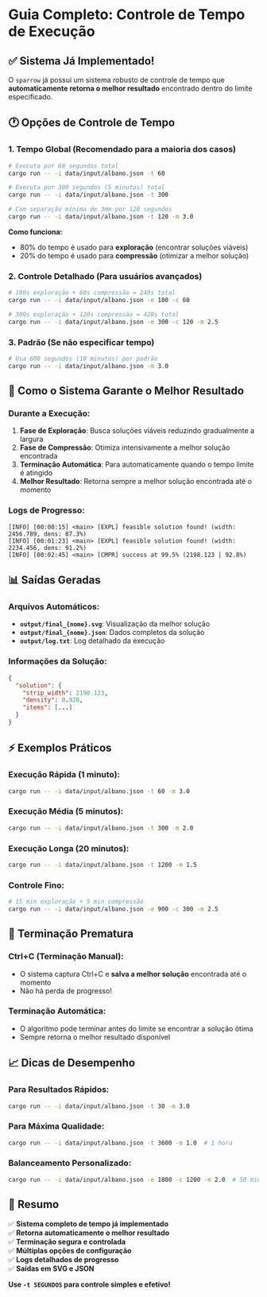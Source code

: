 # Guia Completo: Controle de Tempo de Execução

## ✅ Sistema Já Implementado!

O `sparrow` já possui um sistema robusto de controle de tempo que **automaticamente retorna o melhor resultado** encontrado dentro do limite especificado.

## 🕐 Opções de Controle de Tempo

### 1. **Tempo Global** (Recomendado para a maioria dos casos)
```bash
# Executa por 60 segundos total
cargo run -- -i data/input/albano.json -t 60

# Executa por 300 segundos (5 minutos) total
cargo run -- -i data/input/albano.json -t 300

# Com separação mínima de 3mm por 120 segundos
cargo run -- -i data/input/albano.json -t 120 -m 3.0
```

**Como funciona:**
- 80% do tempo é usado para **exploração** (encontrar soluções viáveis)
- 20% do tempo é usado para **compressão** (otimizar a melhor solução)

### 2. **Controle Detalhado** (Para usuários avançados)
```bash
# 180s exploração + 60s compressão = 240s total
cargo run -- -i data/input/albano.json -e 180 -c 60

# 300s exploração + 120s compressão = 420s total
cargo run -- -i data/input/albano.json -e 300 -c 120 -m 2.5
```

### 3. **Padrão** (Se não especificar tempo)
```bash
# Usa 600 segundos (10 minutos) por padrão
cargo run -- -i data/input/albano.json -m 3.0
```

## 🎯 Como o Sistema Garante o Melhor Resultado

### Durante a Execução:
1. **Fase de Exploração**: Busca soluções viáveis reduzindo gradualmente a largura
2. **Fase de Compressão**: Otimiza intensivamente a melhor solução encontrada
3. **Terminação Automática**: Para automaticamente quando o tempo limite é atingido
4. **Melhor Resultado**: Retorna sempre a melhor solução encontrada até o momento

### Logs de Progresso:
```
[INFO] [00:00:15] <main> [EXPL] feasible solution found! (width: 2456.789, dens: 87.3%)
[INFO] [00:01:23] <main> [EXPL] feasible solution found! (width: 2234.456, dens: 91.2%)
[INFO] [00:02:45] <main> [CMPR] success at 99.5% (2198.123 | 92.8%)
```

## 📊 Saídas Geradas

### Arquivos Automáticos:
- **`output/final_{nome}.svg`**: Visualização da melhor solução
- **`output/final_{nome}.json`**: Dados completos da solução
- **`output/log.txt`**: Log detalhado da execução

### Informações da Solução:
```json
{
  "solution": {
    "strip_width": 2198.123,
    "density": 0.928,
    "items": [...]
  }
}
```

## ⚡ Exemplos Práticos

### Execução Rápida (1 minuto):
```bash
cargo run -- -i data/input/albano.json -t 60 -m 3.0
```

### Execução Média (5 minutos):
```bash
cargo run -- -i data/input/albano.json -t 300 -m 2.0
```

### Execução Longa (20 minutos):
```bash
cargo run -- -i data/input/albano.json -t 1200 -m 1.5
```

### Controle Fino:
```bash
# 15 min exploração + 5 min compressão
cargo run -- -i data/input/albano.json -e 900 -c 300 -m 2.5
```

## 🔄 Terminação Prematura

### Ctrl+C (Terminação Manual):
- O sistema captura Ctrl+C e **salva a melhor solução** encontrada até o momento
- Não há perda de progresso!

### Terminação Automática:
- O algoritmo pode terminar antes do limite se encontrar a solução ótima
- Sempre retorna o melhor resultado disponível

## 📈 Dicas de Desempenho

### Para Resultados Rápidos:
```bash
cargo run -- -i data/input/albano.json -t 30 -m 3.0
```

### Para Máxima Qualidade:
```bash
cargo run -- -i data/input/albano.json -t 3600 -m 1.0  # 1 hora
```

### Balanceamento Personalizado:
```bash
cargo run -- -i data/input/albano.json -e 1800 -c 1200 -m 2.0  # 50 min total
```

## 🎯 Resumo

✅ **Sistema completo de tempo já implementado**  
✅ **Retorna automaticamente o melhor resultado**  
✅ **Terminação segura e controlada**  
✅ **Múltiplas opções de configuração**  
✅ **Logs detalhados de progresso**  
✅ **Saídas em SVG e JSON**

**Use `-t SEGUNDOS` para controle simples e efetivo!**
